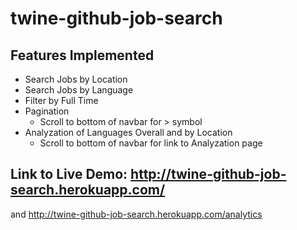 # twine-github-job-search

## Features Implemented

* Search Jobs by Location
* Search Jobs by Language
* Filter by Full Time
* Pagination
  * Scroll to bottom of navbar for > symbol
* Analyzation of Languages Overall and by Location
  * Scroll to bottom of navbar for link to Analyzation page
  
## Link to Live Demo: http://twine-github-job-search.herokuapp.com/
and http://twine-github-job-search.herokuapp.com/analytics
